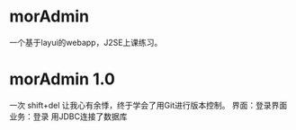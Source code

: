 # morAdmin
一个基于layui的webapp，J2SE上课练习。
# morAdmin 1.0
一次 shift+del 让我心有余悸，终于学会了用Git进行版本控制。
界面：登录界面
业务：登录
用JDBC连接了数据库
